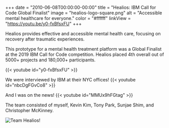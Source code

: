 +++
date = "2010-06-08T00:00:00-00:00"
title = "Healios: IBM Call for Code Global Finalist"
image = "healios-logo-square.png"
alt = "Accessible mental healthcare for everyone."
color = "#ffffff"
linkView = "https://youtu.be/y0-fxBfsxFU"
+++

<!-- type = "gallery" -->

Healios provides effective and accessible mental health care, focusing on recovery after traumatic experiences.

This prototype for a mental health treatment platform was a Global Finalist at the 2019 IBM Call for Code competition. Healios placed 4th overall out of 5000+ projects and 180,000+ participants.

<!-- prettier-ignore-start -->
 

{{< youtube id="y0-fxBfsxFU" >}}
 
We were interviewed by IBM at their NYC offices!
{{< youtube id="nbcDgFGvCo8" >}}
 
And I was on the news!
{{< youtube id="MMUx9hFGtag" >}}
 
The team consisted of myself, Kevin Kim, Tony Park, Sunjae Shim, and Christopher McKinney.

![Team Healios!](images/team-healios.jpg)

<!-- prettier-ignore-end -->
